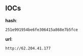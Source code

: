 
## IOCs

__hash__:

```text
251e991954be6fe306415a868e7b5fce
```
__url__:

```text
http://62.204.41.177
```